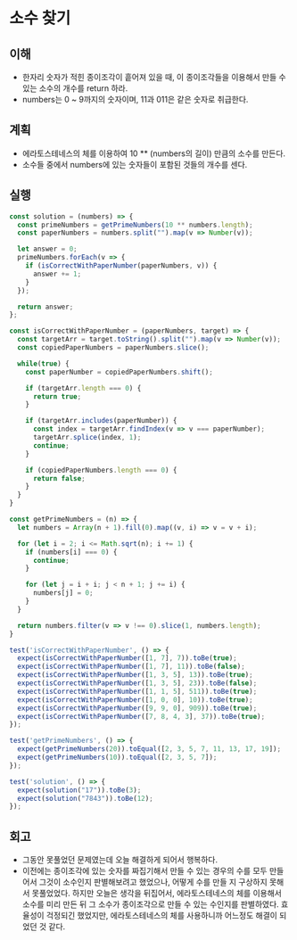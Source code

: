 # 소수 찾기

## 이해

- 한자리 숫자가 적힌 종이조각이 흩어져 있을 때, 이 종이조각들을 이용해서 만들 수 있는 소수의 개수를 return 하라.
- numbers는 0 ~ 9까지의 숫자이며, 11과 011은 같은 숫자로 취급한다.

## 계획

- 에라토스테네스의 체를 이용하여 10 ** (numbers의 길이) 만큼의 소수를 만든다.
- 소수들 중에서 numbers에 있는 숫자들이 포함된 것들의 개수를 센다.

## 실행

```javascript
const solution = (numbers) => {
  const primeNumbers = getPrimeNumbers(10 ** numbers.length);
  const paperNumbers = numbers.split("").map(v => Number(v));

  let answer = 0;
  primeNumbers.forEach(v => {
    if (isCorrectWithPaperNumber(paperNumbers, v)) {
      answer += 1;
    }
  });

  return answer;
};

const isCorrectWithPaperNumber = (paperNumbers, target) => {
  const targetArr = target.toString().split("").map(v => Number(v));
  const copiedPaperNumbers = paperNumbers.slice();

  while(true) {
    const paperNumber = copiedPaperNumbers.shift();

    if (targetArr.length === 0) {
      return true;
    }

    if (targetArr.includes(paperNumber)) {
      const index = targetArr.findIndex(v => v === paperNumber);
      targetArr.splice(index, 1);
      continue;
    }

    if (copiedPaperNumbers.length === 0) {
      return false;
    }
  }
}

const getPrimeNumbers = (n) => {
  let numbers = Array(n + 1).fill(0).map((v, i) => v = v + i);

  for (let i = 2; i <= Math.sqrt(n); i += 1) {
    if (numbers[i] === 0) {
      continue;
    }

    for (let j = i + i; j < n + 1; j += i) {
      numbers[j] = 0;
    }
  }

  return numbers.filter(v => v !== 0).slice(1, numbers.length);
}

test('isCorrectWithPaperNumber', () => {
  expect(isCorrectWithPaperNumber([1, 7], 7)).toBe(true);
  expect(isCorrectWithPaperNumber([1, 7], 11)).toBe(false);
  expect(isCorrectWithPaperNumber([1, 3, 5], 13)).toBe(true);
  expect(isCorrectWithPaperNumber([1, 3, 5], 23)).toBe(false);
  expect(isCorrectWithPaperNumber([1, 1, 5], 511)).toBe(true);
  expect(isCorrectWithPaperNumber([1, 0, 0], 10)).toBe(true);  
  expect(isCorrectWithPaperNumber([9, 9, 0], 909)).toBe(true);
  expect(isCorrectWithPaperNumber([7, 8, 4, 3], 37)).toBe(true);
});

test('getPrimeNumbers', () => {
  expect(getPrimeNumbers(20)).toEqual([2, 3, 5, 7, 11, 13, 17, 19]);
  expect(getPrimeNumbers(10)).toEqual([2, 3, 5, 7]);
});

test('solution', () => {
  expect(solution("17")).toBe(3);
  expect(solution("7843")).toBe(12);
});
```

## 회고

- 그동안 못풀었던 문제였는데 오늘 해결하게 되어서 행복하다.
- 이전에는 종이조각에 있는 숫자를 짜집기해서 만들 수 있는 경우의 수를 모두 만들어서 그것이 소수인지 판별해보려고 했었으나, 어떻게 수를 만들 지 구상하지 못해서 못풀었었다. 하지만 오늘은 생각을 뒤집어서, 에라토스테네스의 체를 이용해서 소수를 미리 만든 뒤 그 소수가 종이조각으로 만들 수 있는 수인지를 판별하였다. 효율성이 걱정되긴 했었지만, 에라토스테네스의 체를 사용하니까 어느정도 해결이 되었던 것 같다.
